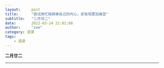 ```yaml
---
layout:     post
title:      "尝试用忙碌麻痹自己的内心，却发现更加痛苦"
subtitle:   "二月廿二"
date:       2022-03-24 21:01:08
author:     "zoe"
category: 语录
tags:
    - 语录
---
```


**二月廿二**

***
